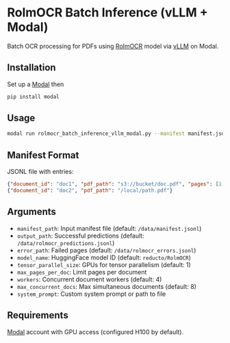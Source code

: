 # RolmOCR Batch Inference (vLLM + Modal)

Batch OCR processing for PDFs using [RolmOCR](https://huggingface.co/reducto/RolmOCR) model via [vLLM](https://github.com/vllm-project/vllm) on Modal.


## Installation

Set up a [Modal](https://modal.com/) then

```bash
pip install modal
```


## Usage

```bash
modal run rolmocr_batch_inference_vllm_modal.py --manifest manifest.jsonl
```

## Manifest Format

JSONL file with entries:
```json
{"document_id": "doc1", "pdf_path": "s3://bucket/doc.pdf", "pages": [1, 2, 3]}
{"document_id": "doc2", "pdf_path": "/local/path.pdf"}
```

## Arguments

- `manifest_path`: Input manifest file (default: `/data/manifest.jsonl`)
- `output_path`: Successful predictions (default: `/data/rolmocr_predictions.jsonl`)
- `error_path`: Failed pages (default: `/data/rolmocr_errors.jsonl`)
- `model_name`: HuggingFace model ID (default: `reducto/RolmOCR`)
- `tensor_parallel_size`: GPUs for tensor parallelism (default: 1)
- `max_pages_per_doc`: Limit pages per document
- `workers`: Concurrent document workers (default: 4)
- `max_concurrent_docs`: Max simultaneous documents (default: 8)
- `system_prompt`: Custom system prompt or path to file


## Requirements

[Modal](https://modal.com/) account with GPU access (configured H100 by default).
